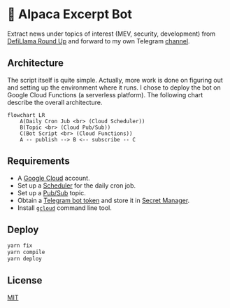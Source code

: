 # 🦙 Alpaca Excerpt Bot

Extract news under topics of interest (MEV, security, development) from [DefiLlama Round Up](https://defillama.com/roundup)
and forward to my own Telegram [channel](https://t.me/iq30_tg).

## Architecture

The script itself is quite simple. Actually, more work is done on figuring out and setting up the
environment where it runs. I chose to deploy the bot on Google Cloud Functions (a serverless
platform). The following chart describe the overall architecture.

```mermaid
flowchart LR
    A(Daily Cron Jub <br> (Cloud Scheduler))
    B(Topic <br> (Cloud Pub/Sub))
    C(Bot Script <br> (Cloud Functions))
    A -- publish --> B <-- subscribe -- C
```

## Requirements

-   A [Google Cloud](https://cloud.google.com) account.
-   Set up a [Scheduler](https://cloud.google.com/secret-manager/docs/create-secret) for the daily
    cron job.
-   Set up a [Pub/Sub](https://cloud.google.com/pubsub/docs/publish-receive-messages-console) topic.
-   Obtain a [Telegram bot token](https://core.telegram.org/bots) and store it in [Secret Manager](https://cloud.google.com/secret-manager/docs/create-secret).
-   Install [`gcloud`](https://cloud.google.com/sdk/gcloud) command line tool.

## Deploy

```bash
yarn fix
yarn compile
yarn deploy
```

## License

[MIT](./LICENSE)
